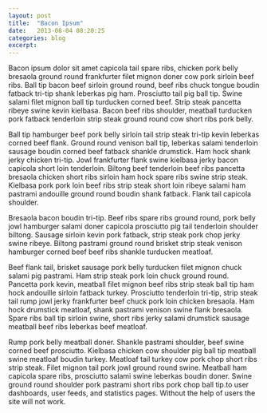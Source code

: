 ```yaml
---
layout: post
title:  "Bacon Ipsum"
date:   2013-08-04 08:20:25
categories: blog
excerpt: 
---
```

Bacon ipsum dolor sit amet capicola tail spare ribs, chicken pork belly bresaola ground round frankfurter filet mignon doner cow pork sirloin beef ribs. Ball tip bacon beef sirloin ground round, beef ribs chuck tongue boudin fatback tri-tip shank leberkas pig ham. Prosciutto tail pig ball tip. Swine salami filet mignon ball tip turducken corned beef. Strip steak pancetta ribeye swine kevin kielbasa. Bacon beef ribs shoulder, meatball turducken pork fatback tenderloin strip steak ground round cow short ribs pork belly.

Ball tip hamburger beef pork belly sirloin tail strip steak tri-tip kevin leberkas corned beef flank. Ground round venison ball tip, leberkas salami tenderloin sausage boudin corned beef fatback shankle drumstick. Ham hock shank jerky chicken tri-tip. Jowl frankfurter flank swine kielbasa jerky bacon capicola short loin tenderloin. Biltong beef tenderloin beef ribs pancetta bresaola chicken short ribs sirloin ham hock spare ribs swine strip steak. Kielbasa pork pork loin beef ribs strip steak short loin ribeye salami ham pastrami andouille ground round boudin shank fatback. Flank tail capicola shoulder.

Bresaola bacon boudin tri-tip. Beef ribs spare ribs ground round, pork belly jowl hamburger salami doner capicola prosciutto pig tail tenderloin shoulder biltong. Sausage sirloin kevin pork fatback, strip steak pork chop jerky swine ribeye. Biltong pastrami ground round brisket strip steak venison hamburger corned beef beef ribs shankle turducken meatloaf.

Beef flank tail, brisket sausage pork belly turducken filet mignon chuck salami pig pastrami. Ham strip steak pork loin chuck ground round. Pancetta pork kevin, meatball filet mignon beef ribs strip steak ball tip ham hock andouille sirloin fatback turkey. Prosciutto tenderloin tri-tip, strip steak tail rump jowl jerky frankfurter beef chuck pork loin chicken bresaola. Ham hock drumstick meatloaf, shank pastrami venison swine flank bresaola. Spare ribs ball tip sirloin swine, short ribs jerky salami drumstick sausage meatball beef ribs leberkas beef meatloaf.

Rump pork belly meatball doner. Shankle pastrami shoulder, beef swine corned beef prosciutto. Kielbasa chicken cow shoulder pig ball tip meatball swine meatloaf boudin turkey. Meatloaf tail turkey cow pork chop short ribs strip steak. Filet mignon tail pork jowl ground round swine. Meatball ham capicola spare ribs, prosciutto salami swine leberkas boudin doner. Swine ground round shoulder pork pastrami short ribs pork chop ball tip.to user dashboards, user feeds, and statistics pages. Without the help of users the site will not work.
